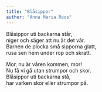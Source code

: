 ```yaml
---
title: "Blåsippor"
author: "Anna Maria Roos"
---
```


Blåsippor uti backarna står,\
niger och säger att nu är det vår.\
Barnen de plocka små sipporna glatt,\
rusa sen hem under rop och skratt.

Mor, nu är våren kommen, mor!\
Nu få vi gå utan strumpor och skor.\
Blåsippor uti backarna stå,\
har varken skor eller strumpor på.
